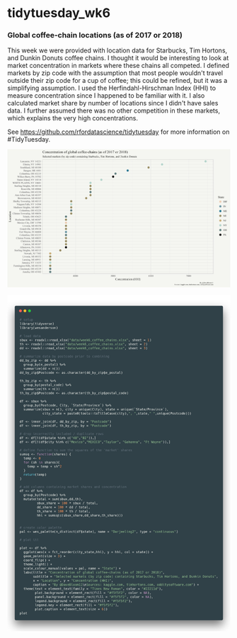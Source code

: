 # tidytuesday_wk6
### Global coffee-chain locations (as of 2017 or 2018)

This week we were provided with location data for Starbucks, Tim Hortons, and Dunkin Donuts coffee chains. I thought it would be interesting to look at market concentration in markets where these chains all competed. I defined markets by zip code with the assumption that most people wouldn't travel outside their zip code for a cup of coffee; this could be refined, but it was a simplifying assumption. I used the Herfindahl-Hirschman Index (HHI) to measure concentration since I happened to be familiar with it. I also calculated market share by number of locations since I didn't have sales data. I further assumed there was no other competition in these markets, which explains the very high concentrations. 



See https://github.com/rfordatascience/tidytuesday for more information on #TidyTuesday.


![chart](concentration.jpg)

![code](code.png)
